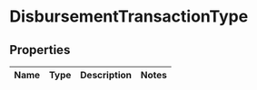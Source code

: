 

# DisbursementTransactionType

## Properties

Name | Type | Description | Notes
------------ | ------------- | ------------- | -------------



